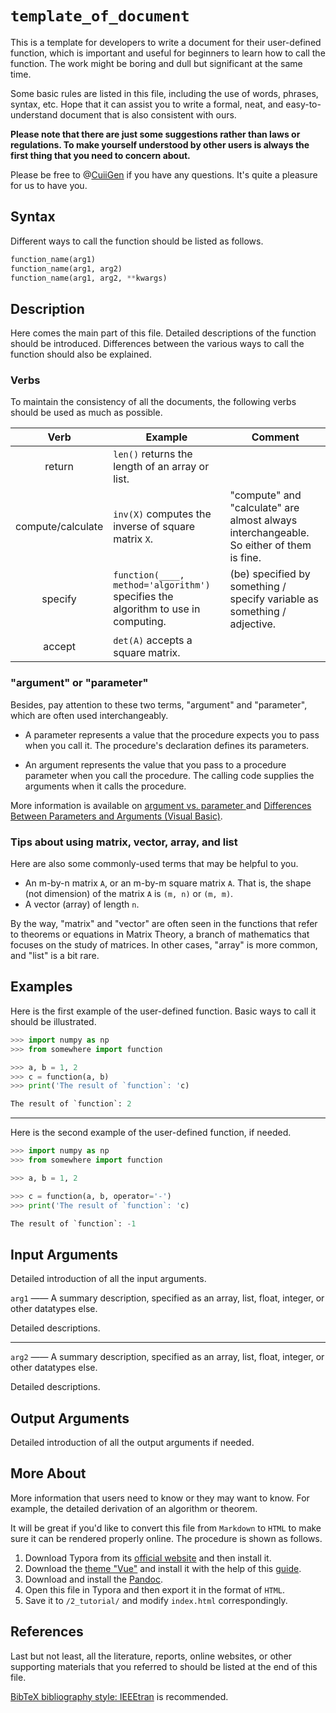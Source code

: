 # `template_of_document`

This is a template for developers to write a document for their user-defined function, which is important and useful for beginners to learn how to call the function.
The work might be boring and dull but significant at the same time.

Some basic rules are listed in this file, including the use of words, phrases, syntax, etc.
Hope that it can assist you to write a formal, neat, and easy-to-understand document that is also consistent with ours.

**Please note that there are just some suggestions rather than laws or regulations. To make yourself understood by other users is always the first thing that you need to concern about.**

Please be free to @[CuiiGen](https://github.com/CuiiGen) if you have any questions.
It's quite a pleasure for us to have you.

## Syntax

Different ways to call the function should be listed as follows.

```python
function_name(arg1)
function_name(arg1, arg2)
function_name(arg1, arg2, **kwargs)
```

## Description

Here comes the main part of this file.
Detailed descriptions of the function should be introduced.
Differences between the various ways to call the function should also be explained.

### Verbs

To maintain the consistency of all the documents, the following verbs should be used as much as possible.

|       Verb        | Example                                                                           | Comment                                                                                 |
| :---------------: | --------------------------------------------------------------------------------- | --------------------------------------------------------------------------------------- |
|      return       | `len()` returns the length of an array or list.                                   |                                                                                         |
| compute/calculate | `inv(X)` computes the inverse of square matrix `X`.                               | "compute" and "calculate" are almost always interchangeable. So either of them is fine. |
|      specify      | `function(____, method='algorithm')` specifies the algorithm to use in computing. | (be) specified by something / specify variable as something / adjective.                |
|      accept       | `det(A)` accepts a square matrix.                                                 |                                                                                         |

### "argument" or "parameter"

Besides, pay attention to these two terms, "argument" and "parameter", which are often used interchangeably.

- A parameter represents a value that the procedure expects you to pass when you call it. The procedure's declaration defines its parameters.

- An argument represents the value that you pass to a procedure parameter when you call the procedure. The calling code supplies the arguments when it calls the procedure.

More information is available on [argument vs. parameter
](https://learn.microsoft.com/en-us/style-guide/a-z-word-list-term-collections/a/argument-vs-parameter) and [Differences Between Parameters and Arguments (Visual Basic)](https://learn.microsoft.com/en-us/dotnet/visual-basic/programming-guide/language-features/procedures/differences-between-parameters-and-arguments).

### Tips about using matrix, vector, array, and list

Here are also some commonly-used terms that may be helpful to you.

- An m-by-n matrix `A`, or an m-by-m square matrix `A`. That is, the shape (not dimension) of the matrix `A` is `(m, n)` or `(m, m)`.
- A vector (array) of length `n`.

By the way, "matrix" and "vector" are often seen in the functions that refer to theorems or equations in Matrix Theory, a branch of mathematics that focuses on the study of matrices.
In other cases, "array" is more common, and "list" is a bit rare.

## Examples

Here is the first example of the user-defined function.
Basic ways to call it should be illustrated.

```python
>>> import numpy as np
>>> from somewhere import function

>>> a, b = 1, 2
>>> c = function(a, b)
>>> print('The result of `function`: 'c)

The result of `function`: 2

```

---

Here is the second example of the user-defined function, if needed.

```python
>>> import numpy as np
>>> from somewhere import function

>>> a, b = 1, 2

>>> c = function(a, b, operator='-')
>>> print('The result of `function`: 'c)

The result of `function`: -1

```

## Input Arguments

Detailed introduction of all the input arguments.

`arg1` —— A summary description, specified as an array, list, float, integer, or other datatypes else.

Detailed descriptions.

---

`arg2` —— A summary description, specified as an array, list, float, integer, or other datatypes else.

Detailed descriptions.

## Output Arguments

Detailed introduction of all the output arguments if needed.

## More About

More information that users need to know or they may want to know.
For example, the detailed derivation of an algorithm or theorem.

It will be great if you'd like to convert this file from `Markdown` to `HTML` to make sure it can be rendered properly online.
The procedure is shown as follows.

1. Download Typora from its [official website](https://typora.io/) and then install it.
1. Download the [theme "Vue"](https://theme.typoraio.cn/theme/Vue/) and install it with the help of this [guide](https://support.typora.io/About-Themes/).
1. Download and install the [Pandoc](https://www.pandoc.org/).
1. Open this file in Typora and then export it in the format of `HTML`.
1. Save it to `/2_tutorial/` and modify `index.html` correspondingly.

## References

Last but not least, all the literature, reports, online websites, or other supporting materials that you referred to should be listed at the end of this file.

[BibTeX bibliography style: IEEEtran](https://www.bibtex.com/s/bibliography-style-ieeetran-ieeetran/) is recommended.
